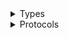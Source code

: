 <details>
<summary>Types</summary>

  - [StsClient](/aws-sdk-swift/reference/0.x/AWSSTS/StsClient)
  - [StsClient.StsClientConfiguration](/aws-sdk-swift/reference/0.x/AWSSTS/StsClient.StsClientConfiguration)
  - [StsClientLogHandlerFactory](/aws-sdk-swift/reference/0.x/AWSSTS/StsClientLogHandlerFactory)
  - [StsClientTypes](/aws-sdk-swift/reference/0.x/AWSSTS/StsClientTypes)

</details>

<details>
<summary>Protocols</summary>

  - [StsClientProtocol](/aws-sdk-swift/reference/0.x/AWSSTS/StsClientProtocol)

</details>
